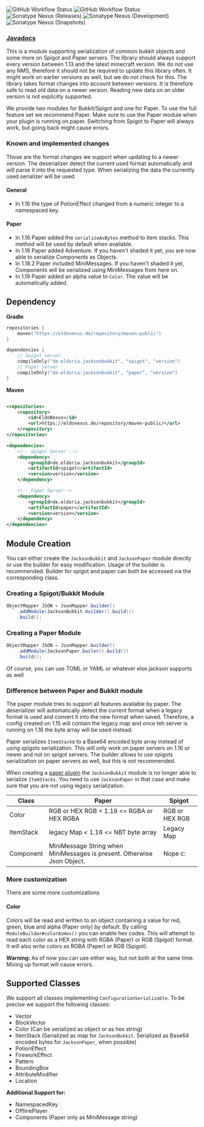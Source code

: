 ![GitHub Workflow Status](https://img.shields.io/github/actions/workflow/status/eldoriarpg/jackson-bukkit/verify.yml?branch=main&style=for-the-badge&label=Building)
![GitHub Workflow Status](https://img.shields.io/github/actions/workflow/status/eldoriarpg/jackson-bukkit/publish_to_nexus.yml?branch=main&style=for-the-badge&label=Publishing) \
![Sonatype Nexus (Releases)](https://img.shields.io/nexus/maven-releases/de.eldoria.jacksonbukkit/jackson-bukkit?label=Release&logo=Release&server=https%3A%2F%2Feldonexus.de&style=for-the-badge)
![Sonatype Nexus (Development)](https://img.shields.io/nexus/maven-dev/de.eldoria.jacksonbukkit/jackson-bukkit?label=DEV&logo=Release&server=https%3A%2F%2Feldonexus.de&style=for-the-badge)
![Sonatype Nexus (Snapshots)](https://img.shields.io/nexus/s/de.eldoria.jacksonbukkit/jackson-bukkit?color=orange&label=Snapshot&server=https%3A%2F%2Feldonexus.de&style=for-the-badge)

### [Javadocs](https://eldoriarpg.github.io/jackson-bukkit/)

This is a module supporting serialization of common bukkit objects and some more on Spigot and Paper servers.
The library should always support every version between 1.13 and the latest minecraft version. 
We do not use any NMS, therefore it should not be required to update this library often.
It might work on earlier versions as well, but we do not check for this.
The library takes format changes into account between versions. 
It is therefore safe to read old data on a newer version.
Reading new data on an older version is not explicitly supported.

We provide two modules for Bukkit/Spigot and one for Paper.
To use the full feature set we recommend Paper.
Make sure to use the Paper module when your plugin is running on paper.
Switching from Spigot to Paper will always work, but going back might cause errors.

### Known and implemented changes

Those are the format changes we support when updating to a newer version.
The deserializer detect the current used format automatically and will parse it into the requested type.
When serializing the data the currently used serializer will be used. 

#### General

- In 1.16 the type of PotionEffect changed from a numeric integer to a namespaced key.

#### Paper

- In 1.16 Paper added the `serializeAsBytes` method to item stacks. This method will be used by default when available.
- In 1.16 Paper added Adventure. If you haven't shaded it yet, you are now able to serialize Components as Objects.
- In 1.18.2 Paper included MiniMessages. If you haven't shaded it yet, Components will be serialized using MiniMessages from here on.
- In 1.19 Paper added an alpha value to `Color`. The value will be automatically added.

## Dependency

**Gradle**

```kts
repositories {
    maven("https://eldonexus.de/repository/maven-public")
}

dependencies {
    // Spigot server
    compileOnly("de.eldoria.jacksonbukkit", "spigot", "version")
    // Paper server
    compileOnly("de.eldoria.jacksonbukkit", "paper", "version")
}
```

**Maven**

<!-- @formatter:off -->

```xml

<repositories>
    <repository>
        <id>EldoNexus</id>
        <url>https://eldonexus.de/repository/maven-public/</url>
    </repository>
</repositories>

<dependencies>
    <!-- Spigot Server -->
    <dependency>
        <groupId>de.eldoria.jacksonbukkit</groupId>
        <artifactId>spigot</artifactId>
        <version>version</version>
    </dependency>

    <!-- Paper Server-->
    <dependency>
        <groupId>de.eldoria.jacksonbukkit</groupId>
        <artifactId>paper</artifactId>
        <version>version</version>
    </dependency>
</dependencies>
```

<!-- @formatter:on -->

## Module Creation

You can either create the `JacksonBukkit` and `JacksonPaper` module directly or use the builder for easy modification.
Usage of the builder is recommended.
Builder for spigot and paper can both be accessed via the corresponding class.

### Creating a Spigot/Bukkit Module

```java
ObjectMapper JSON = JsonMapper.builder()
    .addModule(JacksonBukkit.builder().build())
    .build();
```

### Creating a Paper Module

```java
ObjectMapper JSON = JsonMapper.builder()
    .addModule(JacksonPaper.builer().build())
    .build();
```

Of course, you can use TOML or YAML or whatever else jackson supports as well

### Difference between Paper and Bukkit module

The paper module tries to support all features available by paper.
The deserializer will automatically detect the current format when a legacy format is used and convert it into the new format when saved.
Therefore, a config created on 1.15 will contain the legacy map and once teh server is running on 1.16 the byte array will be used instead.

Paper serializes `ItemStack`s to a Base64 encoded byte array instead of using spigots serialization.
This will only work on paper servers on 1.16 or newer and not on spigot servers.
The builder allows to use spigots serialization on paper servers as well, but this is not recommended.

When creating a [paper plugin](https://docs.papermc.io/paper/reference/paper-plugins) the `JacksonBukkit` module is no longer able to serialize `ItemStacks`.
You need to use `JacksonPaper` in that case and make sure that you are not using legacy serialization.

| Class     | Paper                                                                   | Spigot         |
|-----------|-------------------------------------------------------------------------|----------------|
| Color     | RGB or HEX RGB < 1.19 <= RGBA or HEX RGBA                               | RGB or HEX RGB |
| ItemStack | legacy Map < 1.16 <= NBT byte array                                     | Legacy Map     |
| Component | MiniMessage String when MiniMessages is present. Otherwise Json Object. | Nope c:        |

### More customization

There are some more customizations

#### Color

Colors will be read and written to an object containing a value for red, green, blue and alpha (Paper only) by default.
By calling `ModuleBuilder#colorAsHex()` you can enable hex codes.
This will attempt to read each color as a HEX string with RGBA (Paper) or RGB (Spigot) format.
It will also write colors as RGBA (Paper) or RGB (Spigot).

**Warning:** As of now you can use either way, but not both at the same time. Mixing up format will cause errors.

## Supported Classes

We support all classes implementing `ConfigurationSerializable`. To be precise we support the following classes:

- Vector
- BlockVector
- Color (Can be serialized as object or as hex string)
- ItemStack (Serialized as map for `JacksonBukkit`. Serialized as Base64 encoded bytes for `JacksonPaper`, when possible)
- PotionEffect
- FireworkEffect
- Pattern
- BoundingBox
- AttributeModifier
- Location

**Additional Support for:**

- NamespacedKey
- OfflinePlayer
- Components (Paper only as MiniMessage string)
